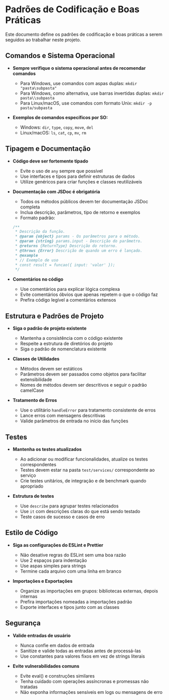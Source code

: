 # Padrões de Codificação e Boas Práticas

Este documento define os padrões de codificação e boas práticas a serem seguidos ao trabalhar neste projeto.

## Comandos e Sistema Operacional

- **Sempre verifique o sistema operacional antes de recomendar comandos**
  - Para Windows, use comandos com aspas duplas: `mkdir "pasta\subpasta"`
  - Para Windows, como alternativa, use barras invertidas duplas: `mkdir pasta\\subpasta`
  - Para Linux/macOS, use comandos com formato Unix: `mkdir -p pasta/subpasta`

- **Exemplos de comandos específicos por SO:**
  - Windows: `dir`, `type`, `copy`, `move`, `del`
  - Linux/macOS: `ls`, `cat`, `cp`, `mv`, `rm`

## Tipagem e Documentação

- **Código deve ser fortemente tipado**
  - Evite o uso de `any` sempre que possível
  - Use interfaces e tipos para definir estruturas de dados
  - Utilize genéricos para criar funções e classes reutilizáveis

- **Documentação com JSDoc é obrigatória**
  - Todos os métodos públicos devem ter documentação JSDoc completa
  - Inclua descrição, parâmetros, tipo de retorno e exemplos
  - Formato padrão:
  ```typescript
  /**
   * Descrição da função.
   * @param {object} params - Os parâmetros para o método.
   * @param {string} params.input - Descrição do parâmetro.
   * @returns {ReturnType} Descrição do retorno.
   * @throws {Error} Descrição de quando um erro é lançado.
   * @example
   * // Exemplo de uso
   * const result = funcao({ input: 'valor' });
   */
  ```

- **Comentários no código**
  - Use comentários para explicar lógica complexa
  - Evite comentários óbvios que apenas repetem o que o código faz
  - Prefira código legível a comentários extensos

## Estrutura e Padrões de Projeto

- **Siga o padrão de projeto existente**
  - Mantenha a consistência com o código existente
  - Respeite a estrutura de diretórios do projeto
  - Siga o padrão de nomenclatura existente

- **Classes de Utilidades**
  - Métodos devem ser estáticos
  - Parâmetros devem ser passados como objetos para facilitar extensibilidade
  - Nomes de métodos devem ser descritivos e seguir o padrão camelCase

- **Tratamento de Erros**
  - Use o utilitário `handleError` para tratamento consistente de erros
  - Lance erros com mensagens descritivas
  - Valide parâmetros de entrada no início das funções

## Testes

- **Mantenha os testes atualizados**
  - Ao adicionar ou modificar funcionalidades, atualize os testes correspondentes
  - Testes devem estar na pasta `test/services/` correspondente ao serviço
  - Crie testes unitários, de integração e de benchmark quando apropriado

- **Estrutura de testes**
  - Use `describe` para agrupar testes relacionados
  - Use `it` com descrições claras do que está sendo testado
  - Teste casos de sucesso e casos de erro

## Estilo de Código

- **Siga as configurações do ESLint e Prettier**
  - Não desative regras do ESLint sem uma boa razão
  - Use 2 espaços para indentação
  - Use aspas simples para strings
  - Termine cada arquivo com uma linha em branco

- **Importações e Exportações**
  - Organize as importações em grupos: bibliotecas externas, depois internas
  - Prefira importações nomeadas a importações padrão
  - Exporte interfaces e tipos junto com as classes

## Segurança

- **Valide entradas de usuário**
  - Nunca confie em dados de entrada
  - Sanitize e valide todas as entradas antes de processá-las
  - Use constantes para valores fixos em vez de strings literais

- **Evite vulnerabilidades comuns**
  - Evite eval() e construções similares
  - Tenha cuidado com operações assíncronas e promessas não tratadas
  - Não exponha informações sensíveis em logs ou mensagens de erro